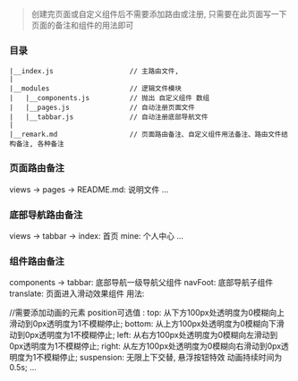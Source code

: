 
> 创建完页面或自定义组件后不需要添加路由或注册, 只需要在此页面写一下页面的备注和组件的用法即可


### 目录
```
|__index.js                   // 主路由文件,
|
|__modules                    // 逻辑文件模块
|   |__components.js          // 抛出 自定义组件 数组
|   |__pages.js               // 自动注册页面文件
|   |__tabbar.js              // 自动注册底部导航文件
|
|__remark.md                  // 页面路由备注、自定义组件用法备注、路由文件结构备注, 各种备注   
```

### 页面路由备注
 
views -> pages ->
README.md: 说明文件
...


### 底部导航路由备注

views -> tabbar -> 
index: 首页
mine: 个人中心
...


### 组件路由备注

components -> 
tabbar: 底部导航一级导航父组件
navFoot: 底部导航子组件
translate: 页面进入滑动效果组件
用法:
    <translate position="top">
        <div></div> //需要添加动画的元素
    </translate>
    position可选值 :
        top:        从下方100px处透明度为0模糊向上滑动到0px透明度为1不模糊停止;
        bottom:     从上方100px处透明度为0模糊向下滑动到0px透明度为1不模糊停止;
        left:       从右方100px处透明度为0模糊向左滑动到0px透明度为1不模糊停止;
        right:      从左方100px处透明度为0模糊向右滑动到0px透明度为1不模糊停止;
        suspension: 无限上下交替, 悬浮按钮特效
    动画持续时间为0.5s;
...